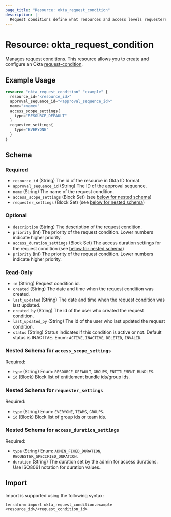 ```yaml
---
page_title: "Resource: okta_request_condition"
description: |-
  Request conditions define what resources and access levels requesters can request from their resource catalog.
---
```


# Resource: okta_request_condition

Manages request conditions. This resource allows you to create and configure an Okta [request-condition](https://developer.okta.com/docs/api/iga/openapi/governance.requests.admin.v2/tag/Request-Conditions/#tag/Request-Conditions).

## Example Usage

```terraform
resource "okta_request_condition" "example" {
  resource_id="<resource_id>"
  approval_sequence_id="<approval_sequence_id>"
  name="<name>"
  access_scope_settings{
    type="RESOURCE_DEFAULT"
  }
  requester_settings{
    type="EVERYONE"
  }
}
```

<!-- schema generated by tfplugindocs -->
## Schema

### Required

- `resource_id` (String) The id of the resource in Okta ID format.
- `approval_sequence_id` (String) The ID of the approval sequence.
- `name` (String) The name of the request condition.
- `access_scope_settings` (Block Set) (see [below for nested schema](#nestedblock--access_scope_settings))
- `requester_settings` (Block Set) (see [below for nested schema](#nestedblock--requester_settings))

### Optional

- `description` (String) The description of the request condition.
- `priority` (int) The priority of the request condition. Lower numbers indicate higher priority.
- `access_duration_settings` (Block Set) The access duration settings for the request condition (see [below for nested schema](#nestedblock--access_duration_settings))
- `priority` (int) The priority of the request condition. Lower numbers indicate higher priority.


### Read-Only

- `id` (String) Request condition id.
- `created` (String) The date and time when the request condition was created.
- `last_updated` (String) The date and time when the request condition was last updated.
- `created_by` (String) The id of the user who created the request condition.
- `last_updated_by` (String) The id of the user who last updated the request condition.
- `status` (String) Status indicates if this condition is active or not. Default status is INACTIVE. Enum: `ACTIVE`, `INACTIVE`, `DELETED`, `INVALID`.

<a id="nestedblock--access_scope_settings"></a>
### Nested Schema for `access_scope_settings`
Required:
- `type` (String) Enum: `RESOURCE_DEFAULT`, `GROUPS`, `ENTITLEMENT_BUNDLES`.
- `id` (Block) Block list of entitlement bundle ids/group ids.

<a id="nestedblock--requester_settings"></a>
### Nested Schema for `requester_settings`
Required:
- `type` (String) Enum: `EVERYONE`, `TEAMS`, `GROUPS`.
- `id` (Block) Block list of group ids or team ids.

<a id="nestedblock--access_duration_settings"></a>
### Nested Schema for `access_duration_settings`
Required:
- `type` (String) Enum: `ADMIN_FIXED_DURATION`, `REQUESTER_SPECIFIED_DURATION`.
- `duration` (String) The duration set by the admin for access durations. Use ISO8061 notation for duration values..


## Import

Import is supported using the following syntax:

```shell
terraform import okta_request_condition.example <resource_id>/<request_condition_id>
```